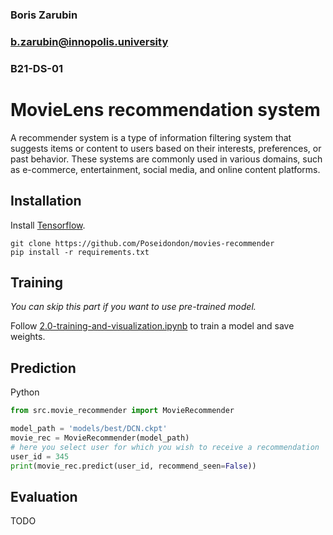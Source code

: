 ### Boris Zarubin
### b.zarubin@innopolis.university
### B21-DS-01
# MovieLens recommendation system
A recommender system is a type of information filtering system that suggests items or content
to users based on their interests, preferences, or past behavior. These systems are commonly
used in various domains, such as e-commerce, entertainment, social media, and online content
platforms.

## Installation
Install [Tensorflow](https://www.tensorflow.org/install).
```shell
git clone https://github.com/Poseidondon/movies-recommender
pip install -r requirements.txt
```

## Training
*You can skip this part if you want to use pre-trained model.*

Follow [2.0-training-and-visualization.ipynb](notebooks/2.0-training-and-visualization.ipynb) to
train a model and save weights.

## Prediction
Python
```python
from src.movie_recommender import MovieRecommender

model_path = 'models/best/DCN.ckpt'
movie_rec = MovieRecommender(model_path)
# here you select user for which you wish to receive a recommendation
user_id = 345
print(movie_rec.predict(user_id, recommend_seen=False))
```

## Evaluation
TODO
